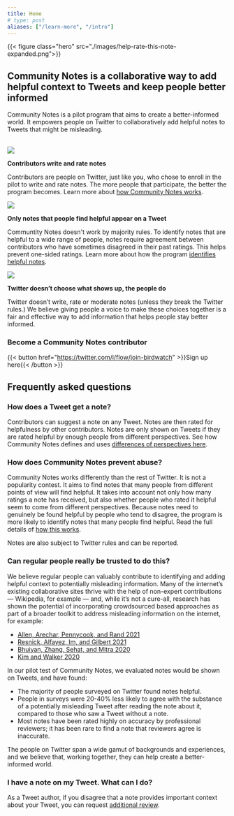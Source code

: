 ```yaml
---
title: Home
# type: post
aliases: ["/learn-more", "/intro"]
---
```


{{< figure class="hero" src="./images/help-rate-this-note-expanded.png">}}

## Community Notes is a collaborative way to add helpful context to Tweets and keep people better informed

Community Notes is a pilot program that aims to create a better-informed world. It empowers people on Twitter to collaboratively add helpful notes to Tweets that might be misleading.

<br/>

<div class="info-item">
<img src="./images/write.svg">
<div>

**Contributors write and rate notes**

Contributors are people on Twitter, just like you, who chose to enroll in the pilot to write and rate notes. The more people that participate, the better the program becomes. Learn more about [how Community Notes works](./overview/).

</div>
</div>

<div class="info-item">
<img src="./images/rate.svg">
<div>

**Only notes that people find helpful appear on a Tweet**

Communtity Notes doesn't work by majority rules. To identify notes that are helpful to a wide range of people, notes require agreement between contributors who have sometimes disagreed in their past ratings. This helps prevent one-sided ratings. Learn more about how the program [identifies helpful notes](./diversity/).

</div>
</div>

<div class="info-item">
<img src="./images/people.svg">
<div>

**Twitter doesn’t choose what shows up, the people do**

Twitter doesn’t write, rate or moderate notes (unless they break the Twitter rules.) We believe giving people a voice to make these choices together is a fair and effective way to add information that helps people stay better informed.

</div>
</div>

<div class="info-box">

### Become a Community Notes contributor

{{< button href="https://twitter.com/i/flow/join-birdwatch" >}}Sign up here{{< /button >}}

</div>

## Frequently asked questions

### How does a Tweet get a note?

Contributors can suggest a note on any Tweet. Notes are then rated for helpfulness by other contributors. Notes are only shown on Tweets if they are rated helpful by enough people from different perspectives. See how Community Notes defines and uses [differences of perspectives here](diversity-of-perspectives/).

### How does Community Notes prevent abuse?

Community Notes works differently than the rest of Twitter. It is not a popularity contest. It aims to find notes that many people from different points of view will find helpful. It takes into account not only how many ratings a note has received, but also whether people who rated it helpful seem to come from different perspectives. Because notes need to genuinely be found helpful by people who tend to disagree, the program is more likely to identify notes that many people find helpful. Read the full details of [how this works](diversity-of-perspectives/).

Notes are also subject to Twitter rules and can be reported.

### Can regular people really be trusted to do this?

We believe regular people can valuably contribute to identifying and adding helpful context to potentially misleading information. Many of the internet’s existing collaborative sites thrive with the help of non-expert contributions — Wikipedia, for example — and, while it’s not a cure-all, research has shown the potential of incorporating crowdsourced based approaches as part of a broader toolkit to address misleading information on the internet, for example:

- [Allen, Arechar, Pennycook, and Rand 2021](https://www.science.org/doi/10.1126/sciadv.abf4393)
- [Resnick, Alfayez, Im, and Gilbert 2021](https://arxiv.org/abs/2108.07898)
- [Bhuiyan, Zhang, Sehat, and Mitra 2020](https://arxiv.org/pdf/2008.09533.pdf)
- [Kim and Walker 2020](https://misinforeview.hks.harvard.edu/article/leveraging-volunteer-fact-checking-to-identify-misinformation-about-covid-19-in-social-media/)

In our pilot test of Community Notes, we evaluated notes would be shown on Tweets, and have found:

- The majority of people surveyed on Twitter found notes helpful.
- People in surveys were 20-40% less likely to agree with the substance of a potentially misleading Tweet after reading the note about it, compared to those who saw a Tweet without a note.
- Most notes have been rated highly on accuracy by professional reviewers; it has been rare to find a note that reviewers agree is inaccurate.

The people on Twitter span a wide gamut of backgrounds and experiences, and we believe that, working together, they can help create a better-informed world.

### I have a note on my Tweet. What can I do?

As a Tweet author, if you disagree that a note provides important context about your Tweet, you can request [additional review](./additional-review/).
